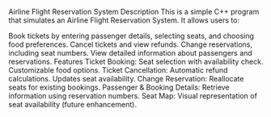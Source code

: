 Airline Flight Reservation System
Description
This is a simple C++ program that simulates an Airline Flight Reservation System. It allows users to:

Book tickets by entering passenger details, selecting seats, and choosing food preferences.
Cancel tickets and view refunds.
Change reservations, including seat numbers.
View detailed information about passengers and reservations.
Features
Ticket Booking:
Seat selection with availability check.
Customizable food options.
Ticket Cancellation:
Automatic refund calculations.
Updates seat availability.
Change Reservation:
Reallocate seats for existing bookings.
Passenger & Booking Details:
Retrieve information using reservation numbers.
Seat Map:
Visual representation of seat availability (future enhancement).
